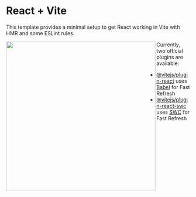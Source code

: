 # React + Vite

This template provides a minimal setup to get React working in Vite with HMR and some ESLint rules.



<a href="url"><img src="[http://url.to/image.png](https://github.com/user-attachments/assets/348484c5-24f9-4ca2-b1f4-6d3cc52362ff)" align="left" height="408" width="408" ></a>



Currently, two official plugins are available:

- [@vitejs/plugin-react](https://github.com/vitejs/vite-plugin-react/blob/main/packages/plugin-react/README.md) uses [Babel](https://babeljs.io/) for Fast Refresh
- [@vitejs/plugin-react-swc](https://github.com/vitejs/vite-plugin-react-swc) uses [SWC](https://swc.rs/) for Fast Refresh
